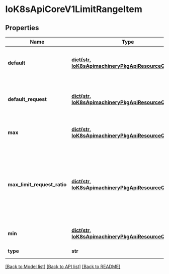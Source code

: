 # IoK8sApiCoreV1LimitRangeItem

## Properties
Name | Type | Description | Notes
------------ | ------------- | ------------- | -------------
**default** | [**dict(str, IoK8sApimachineryPkgApiResourceQuantity)**](IoK8sApimachineryPkgApiResourceQuantity.md) | Default resource requirement limit value by resource name if resource limit is omitted. | [optional] 
**default_request** | [**dict(str, IoK8sApimachineryPkgApiResourceQuantity)**](IoK8sApimachineryPkgApiResourceQuantity.md) | DefaultRequest is the default resource requirement request value by resource name if resource request is omitted. | [optional] 
**max** | [**dict(str, IoK8sApimachineryPkgApiResourceQuantity)**](IoK8sApimachineryPkgApiResourceQuantity.md) | Max usage constraints on this kind by resource name. | [optional] 
**max_limit_request_ratio** | [**dict(str, IoK8sApimachineryPkgApiResourceQuantity)**](IoK8sApimachineryPkgApiResourceQuantity.md) | MaxLimitRequestRatio if specified, the named resource must have a request and limit that are both non-zero where limit divided by request is less than or equal to the enumerated value; this represents the max burst for the named resource. | [optional] 
**min** | [**dict(str, IoK8sApimachineryPkgApiResourceQuantity)**](IoK8sApimachineryPkgApiResourceQuantity.md) | Min usage constraints on this kind by resource name. | [optional] 
**type** | **str** | Type of resource that this limit applies to. | 

[[Back to Model list]](../README.md#documentation-for-models) [[Back to API list]](../README.md#documentation-for-api-endpoints) [[Back to README]](../README.md)


